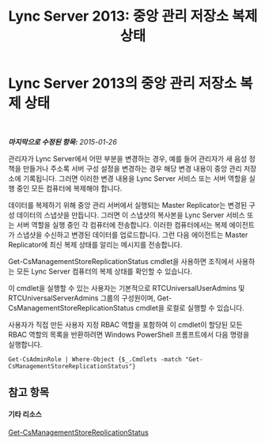﻿---
title: 'Lync Server 2013: 중앙 관리 저장소 복제 상태'
TOCTitle: 중앙 관리 저장소 복제 상태
ms:assetid: f514f88d-986b-4e45-b79b-e04a7616c1fe
ms:mtpsurl: https://technet.microsoft.com/ko-kr/library/Dn720926(v=OCS.15)
ms:contentKeyID: 62240127
ms.date: 08/24/2015
mtps_version: v=OCS.15
ms.translationtype: HT
---

# Lync Server 2013의 중앙 관리 저장소 복제 상태

 

_**마지막으로 수정된 항목:** 2015-01-26_

관리자가 Lync Server에서 어떤 부분을 변경하는 경우, 예를 들어 관리자가 새 음성 정책을 만들거나 주소록 서버 구성 설정을 변경하는 경우 해당 변경 내용이 중앙 관리 저장소에 기록됩니다. 그러면 이러한 변경 내용을 Lync Server 서비스 또는 서버 역할을 실행 중인 모든 컴퓨터에 복제해야 합니다.

데이터를 복제하기 위해 중앙 관리 서버에서 실행되는 Master Replicator는 변경된 구성 데이터의 스냅샷을 만듭니다. 그러면 이 스냅샷의 복사본을 Lync Server 서비스 또는 서버 역할을 실행 중인 각 컴퓨터에 전송합니다. 이러한 컴퓨터에서는 복제 에이전트가 스냅샷을 수신하고 변경된 데이터를 업로드합니다. 그런 다음 에이전트는 Master Replicator에 최신 복제 상태를 알리는 메시지를 전송합니다.

Get-CsManagementStoreReplicationStatus cmdlet을 사용하면 조직에서 사용하는 모든 Lync Server 컴퓨터의 복제 상태를 확인할 수 있습니다.

이 cmdlet을 실행할 수 있는 사용자는 기본적으로 RTCUniversalUserAdmins 및 RTCUniversalServerAdmins 그룹의 구성원이며, Get-CsManagementStoreReplicationStatus cmdlet을 로컬로 실행할 수 있습니다.

사용자가 직접 만든 사용자 지정 RBAC 역할을 포함하여 이 cmdlet이 할당된 모든 RBAC 역할의 목록을 반환하려면 Windows PowerShell 프롬프트에서 다음 명령을 실행합니다.

    Get-CsAdminRole | Where-Object {$_.Cmdlets -match "Get-CsManagementStoreReplicationStatus"}

## 참고 항목

#### 기타 리소스

[Get-CsManagementStoreReplicationStatus](get-csmanagementstorereplicationstatus.md)

